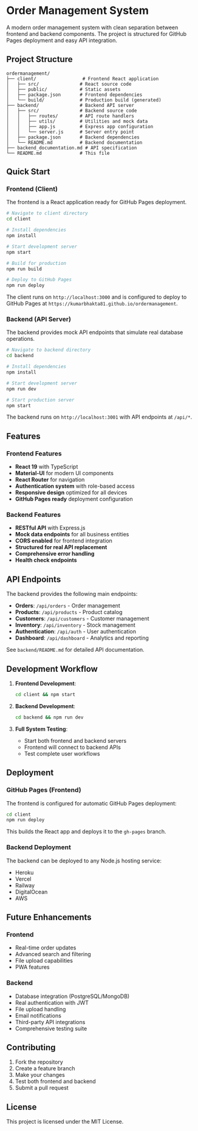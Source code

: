 # Order Management System

A modern order management system with clean separation between frontend and backend components. The project is structured for GitHub Pages deployment and easy API integration.

## Project Structure

```
ordermanagement/
├── client/                 # Frontend React application
│   ├── src/               # React source code
│   ├── public/            # Static assets
│   ├── package.json       # Frontend dependencies
│   └── build/             # Production build (generated)
├── backend/               # Backend API server
│   ├── src/               # Backend source code
│   │   ├── routes/        # API route handlers
│   │   ├── utils/         # Utilities and mock data
│   │   ├── app.js         # Express app configuration
│   │   └── server.js      # Server entry point
│   ├── package.json       # Backend dependencies
│   └── README.md          # Backend documentation
├── backend_documentation.md # API specification
└── README.md              # This file
```

## Quick Start

### Frontend (Client)

The frontend is a React application ready for GitHub Pages deployment.

```bash
# Navigate to client directory
cd client

# Install dependencies
npm install

# Start development server
npm start

# Build for production
npm run build

# Deploy to GitHub Pages
npm run deploy
```

The client runs on `http://localhost:3000` and is configured to deploy to GitHub Pages at `https://kumarbhakta81.github.io/ordermanagement`.

### Backend (API Server)

The backend provides mock API endpoints that simulate real database operations.

```bash
# Navigate to backend directory
cd backend

# Install dependencies
npm install

# Start development server
npm run dev

# Start production server
npm start
```

The backend runs on `http://localhost:3001` with API endpoints at `/api/*`.

## Features

### Frontend Features
- **React 19** with TypeScript
- **Material-UI** for modern UI components
- **React Router** for navigation
- **Authentication system** with role-based access
- **Responsive design** optimized for all devices
- **GitHub Pages ready** deployment configuration

### Backend Features
- **RESTful API** with Express.js
- **Mock data endpoints** for all business entities
- **CORS enabled** for frontend integration
- **Structured for real API replacement**
- **Comprehensive error handling**
- **Health check endpoints**

## API Endpoints

The backend provides the following main endpoints:

- **Orders**: `/api/orders` - Order management
- **Products**: `/api/products` - Product catalog
- **Customers**: `/api/customers` - Customer management
- **Inventory**: `/api/inventory` - Stock management
- **Authentication**: `/api/auth` - User authentication
- **Dashboard**: `/api/dashboard` - Analytics and reporting

See `backend/README.md` for detailed API documentation.

## Development Workflow

1. **Frontend Development**:
   ```bash
   cd client && npm start
   ```

2. **Backend Development**:
   ```bash
   cd backend && npm run dev
   ```

3. **Full System Testing**:
   - Start both frontend and backend servers
   - Frontend will connect to backend APIs
   - Test complete user workflows

## Deployment

### GitHub Pages (Frontend)
The frontend is configured for automatic GitHub Pages deployment:

```bash
cd client
npm run deploy
```

This builds the React app and deploys it to the `gh-pages` branch.

### Backend Deployment
The backend can be deployed to any Node.js hosting service:
- Heroku
- Vercel
- Railway
- DigitalOcean
- AWS

## Future Enhancements

### Frontend
- Real-time order updates
- Advanced search and filtering
- File upload capabilities
- PWA features

### Backend
- Database integration (PostgreSQL/MongoDB)
- Real authentication with JWT
- File upload handling
- Email notifications
- Third-party API integrations
- Comprehensive testing suite

## Contributing

1. Fork the repository
2. Create a feature branch
3. Make your changes
4. Test both frontend and backend
5. Submit a pull request

## License

This project is licensed under the MIT License.
